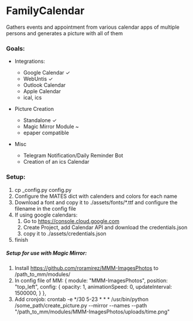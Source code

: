 # FamilyCalendar
Gathers events and appointment from various calendar apps of multiple persons and generates a picture with all of them

### Goals:
* Integrations:
    * Google Calendar ✓
    * WebUntis ✓
    * Outlook Calendar
    * Apple Calendar
    * ical, ics

* Picture Creation
    * Standalone ✓
    * Magic Mirror Module ~
    * epaper compatible

* Misc
    * Telegram Notification/Daily Reminder Bot
    * Creation of an ics Calendar
    
### Setup:
1. cp _config.py config.py
2. Configure the MATES dict with calenders and colors for each name
3. Download a font and copy it to ./assets/fonts/*.ttf and configure the filename in the config file
4. If using google calendars:
    1. Go to https://console.cloud.google.com
    2. Create Project, add Calendar API and download the credentials.json
    3. copy it to ./assets/credentials.json
5. finish

##### Setup for use with Magic Mirror:
1. Install https://github.com/roramirez/MMM-ImagesPhotos to /path_to_mm/modules/
2. In config file of MM:
    {
        module: "MMM-ImagesPhotos",
        position: "top_left",
        config: {
            opacity: 1,
            animationSpeed: 0,
            updateInterval: 1500000,
        }
    },
3. Add cronjob:
    crontab -e
    */30 5-23 * * * /usr/bin/python /some_path/create_picture.py --mirror --names --path "/path_to_mm/modules/MMM-ImagesPhotos/uploads/time.png"
